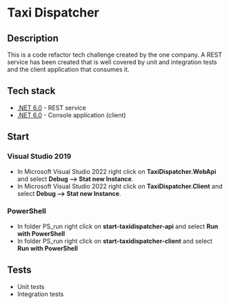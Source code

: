 # Taxi Dispatcher

## Description

This is a code refactor tech challenge created by the one company. A REST service has been created that is well covered by unit and integration tests and the client application that consumes it.

## Tech stack

- [.NET 6.0](https://dotnet.microsoft.com/download/dotnet/6.0) - REST service
- [.NET 6.0](https://dotnet.microsoft.com/download/dotnet/6.0) - Console application (client)

## Start

### Visual Studio 2019
- In Microsoft Visual Studio 2022 right click on **TaxiDispatcher.WebApi** and select **Debug --> Stat new Instance**.
- In Microsoft Visual Studio 2022 right click on **TaxiDispatcher.Client** and select **Debug --> Stat new Instance**.

### PowerShell
- In folder PS_run right click on **start-taxidispatcher-api** and select **Run with PowerShell**
- In folder PS_run right click on **start-taxidispatcher-client** and select **Run with PowerShell**

## Tests

- Unit tests
- Integration tests